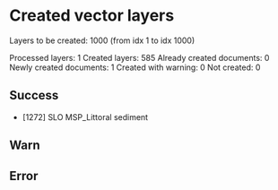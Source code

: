 # Created vector layers

Layers to be created: 1000 (from idx 1 to idx 1000)

Processed layers: 1
Created layers: 585
Already created documents: 0
Newly created documents: 1
Created with warning: 0
Not created: 0

## Success

- [1272] SLO MSP_Littoral sediment

## Warn

## Error
